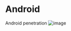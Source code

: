 # Android
Android penetration
![image](https://user-images.githubusercontent.com/88358139/156704456-a8d203f1-400e-4584-aa59-75cee8cac97f.png)
